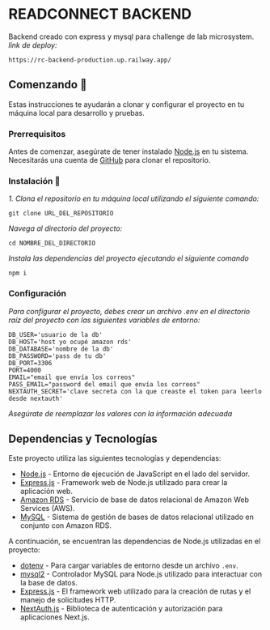 # READCONNECT BACKEND

Backend creado con express y mysql para challenge de lab microsystem.
_link de deploy:_


```https://rc-backend-production.up.railway.app/```

## Comenzando 🚀

Estas instrucciones te ayudarán a clonar y configurar el proyecto en tu máquina local para desarrollo y pruebas.

### Prerrequisitos

Antes de comenzar, asegúrate de tener instalado [Node.js](https://nodejs.org/) en tu sistema. Necesitarás una cuenta de [GitHub](https://github.com/) para clonar el repositorio.

### Instalación 🔧

_1. Clona el repositorio en tu máquina local utilizando el siguiente comando:_

   ```
   git clone URL_DEL_REPOSITORIO
   ```

_Navega al directorio del proyecto:_

   ```
   cd NOMBRE_DEL_DIRECTORIO
   ```
   
_Instala las dependencias del proyecto ejecutando el siguiente comando_


```
npm i
```

### Configuración

_Para configurar el proyecto, debes crear un archivo .env en el directorio raíz del proyecto con las siguientes variables de entorno:_

```
DB_USER='usuario de la db'
DB_HOST='host yo ocupé amazon rds'
DB_DATABASE='nombre de la db'
DB_PASSWORD='pass de tu db'
DB_PORT=3306
PORT=4000
EMAIL="email que envía los correos"
PASS_EMAIL="password del email que envía los correos"
NEXTAUTH_SECRET='clave secreta con la que creaste el token para leerlo desde nextauth'
```
_Asegúrate de reemplazar los valores con la información adecuada_

## Dependencias y Tecnologías

Este proyecto utiliza las siguientes tecnologías y dependencias:

- [Node.js](https://nodejs.org/) - Entorno de ejecución de JavaScript en el lado del servidor.
- [Express.js](https://expressjs.com/) - Framework web de Node.js utilizado para crear la aplicación web.
- [Amazon RDS](https://aws.amazon.com/rds/) - Servicio de base de datos relacional de Amazon Web Services (AWS).
- [MySQL](https://www.mysql.com/) - Sistema de gestión de bases de datos relacional utilizado en conjunto con Amazon RDS.

A continuación, se encuentran las dependencias de Node.js utilizadas en el proyecto:

- [dotenv](https://www.npmjs.com/package/dotenv) - Para cargar variables de entorno desde un archivo `.env`.
- [mysql2](https://www.npmjs.com/package/mysql2) - Controlador MySQL para Node.js utilizado para interactuar con la base de datos.
- [Express.js](https://www.npmjs.com/package/express) - El framework web utilizado para la creación de rutas y el manejo de solicitudes HTTP.
- [NextAuth.js](https://next-auth.js.org/) - Biblioteca de autenticación y autorización para aplicaciones Next.js.



